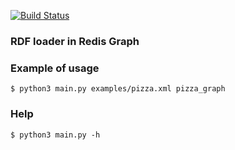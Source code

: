 [![Build Status](https://travis-ci.org/akhoroshev/redis-rdf.svg?branch=master)](https://travis-ci.org/akhoroshev/redis-rdf)

### RDF loader in Redis Graph

### Example of usage

``` 
$ python3 main.py examples/pizza.xml pizza_graph
```

### Help 

``` 
$ python3 main.py -h 
```
